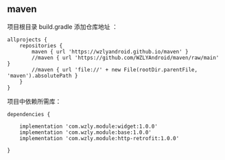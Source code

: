 ## maven


项目根目录 build.gradle 添加仓库地址 ：
	
	allprojects {
    	repositories {
			maven { url 'https://wzlyandroid.github.io/maven' }
 			//maven { url 'https://github.com/WZLYAndroid/maven/raw/main' }
			//maven { url 'file://' + new File(rootDir.parentFile, 'maven').absolutePath }
    	}
	}
	
项目中依赖所需库：

	dependencies {
    
  		implementation 'com.wzly.module:widget:1.0.0'
   		implementation 'com.wzly.module:base:1.0.0'
		implementation 'com.wzly.module:http-retrofit:1.0.0'

	} 
